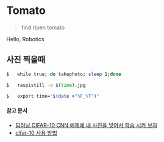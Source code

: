 # Tomato
> find ripen tomato

Hello, Robotics

## 사진 찍을때

```bash
$	while true; do takephoto; sleep 1;done   

$	raspistill -o $(time).jpg  

$	export time="$(date +"%F_%T")"  
```



#### 참고 문서
* [딥러닝 CIFAR-10 CNN 예제에 내 사진을 넣어서 학습 시켜 보자](https://github.com/hohoins/ml/tree/master/ImageBinaryGenerator)
* [cifar-10 사용 방법](https://github.com/tensorflow/models/tree/master/tutorials/image/cifar10_estimator)